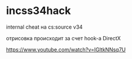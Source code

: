 # incss34hack
internal cheat на cs:source v34 

отрисовка происходит за счет hook-а DirectX


https://www.youtube.com/watch?v=IGltkNNsq7U
